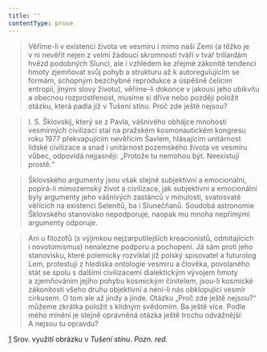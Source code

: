 ```yaml
---
title: ''
contentType: prose
---
```


> Věříme-li v existenci života ve vesmíru i mimo naši Zemi (a těžko je v ni nevěřit nejen z velmi žádoucí skromnosti tváří v tvář triliardám hvězd podobných Slunci, ale i vzhledem ke zřejmé zákonité tendenci hmoty zjemňovat svůj pohyb a strukturu až k autoregulujícím se formám, schopným bezchybné reprodukce a úspěšně čelícím entropii, jinými slovy životu), věříme-li dokonce v jakousi jeho ubikvitu a obecnou rozprostřenost, musíme si dříve nebo později položit otázku, která padla již v Tušení stínu. Proč zde ještě nejsou?

> I. S. Šklovskij, který se z Pavla, vášnivého obhájce mnohosti vesmírných civilizací stal na pražském kosmonautickém kon­gresu roku 1977 překvapujícím nevěřícím Šavlem, hlásajícím unitárnost lidské civilizace a snad i unitárnost pozemského života ve vesmíru vůbec, odpovídá nejjasněji: „Protože tu ne­mohou být. Neexistují prostě.“

> Šklovského argumenty jsou však stejně subjektivní a emo­cionální, popírá-li mimozemský život a civilizace, jak subjektivní a emocionální byly argumenty jeho vášnivých zastánců v minulosti, svatosvatě věřících na existenci Selenitů, ba i Slunečňanů. Soudobá astronomie Šklovského stanovisko nepodporuje, na­opak mu mnoha nepřímými argumenty odporuje.

> Ani u filozofů (s výjimkou nejzarputilejších kreacionistů, odmítajících i novotomismus) nenalezne podporu a pochopení. Já sám proti jeho stanovisku, které polemicky rozviklal již polský spisovatel a futurolog Lem, protestuji z hlediska ontologie vesmíru a člověka, povolaného stát se spolu s dalšími civilizacemi dialektickým vývojem hmoty a zjemňováním jejího pohybu kosmickým činitelem, jsou-li kosmické zákonitosti všeho druhu objektivní a není-li nás obklopující vesmír cirkusem. O tom ale až jindy a jinde. Otázku „Proč zde ještě nejsou?“ můžeme zkrátka položit s klidným svědomím. Ba ještě více. Podle mého mínění je stejně oprávněná otázka ještě trochu odvážnější: A nejsou tu opravdu?

[1](./resources/undefined) Srov. využití obrázku v _Tušení stínu_. _Pozn. red._
